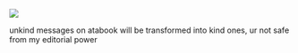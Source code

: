 ![](https://komarev.com/ghpvc/?username=craniotomy&color=red)
 
unkind messages on atabook will be transformed into kind ones, ur not safe from my editorial power
